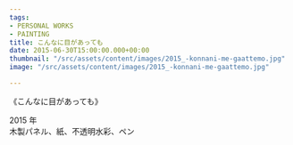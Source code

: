 ```yaml
---
tags:
- PERSONAL WORKS
- PAINTING
title: こんなに目があっても
date: 2015-06-30T15:00:00.000+00:00
thumbnail: "/src/assets/content/images/2015_-konnani-me-gaattemo.jpg"
image: "/src/assets/content/images/2015_-konnani-me-gaattemo.jpg"

---
```


《こんなに目があっても》

2015 年  
木製パネル、紙、不透明水彩、ペン